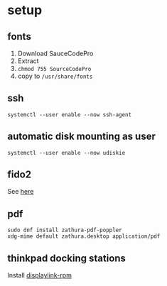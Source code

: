 # setup

## fonts
1. Download SauceCodePro
2. Extract
3. `chmod 755 SourceCodePro`
4. copy to `/usr/share/fonts`


## ssh
```fish
systemctl --user enable --now ssh-agent
```

## automatic disk mounting as user
```fish
systemctl --user enable --now udiskie
```

## fido2
See [here](https://fedoramagazine.org/use-systemd-cryptenroll-with-fido-u2f-or-tpm2-to-decrypt-your-disk/)

## pdf
```fish
sudo dnf install zathura-pdf-poppler
xdg-mime default zathura.desktop application/pdf
```

## thinkpad docking stations
Install [displaylink-rpm](https://github.com/displaylink-rpm/displaylink-rpm)
